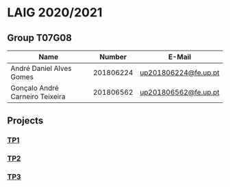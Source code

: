 # LAIG 2020/2021

## Group T07G08
| Name                            | Number    | E-Mail               |
| ------------------------------- | --------- | -------------------- |
| André Daniel Alves Gomes        | 201806224 | up201806224@fe.up.pt |
| Gonçalo André Carneiro Teixeira | 201806562 | up201806562@fe.up.pt |

## Projects

### [TP1](TP1)

### [TP2](TP2)

### [TP3](TP3)

